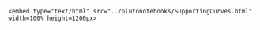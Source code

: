```@raw html
<embed type="text/html" src="../plutonotebooks/SupportingCurves.html" width=100% height=1200px>
```
